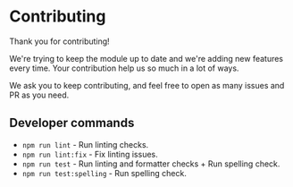 # Contributing

Thank you for contributing!

We're trying to keep the module up to date and we're adding new features every time.
Your contribution help us so much in a lot of ways.

We ask you to keep contributing, and feel free to open as many issues and PR as you need.

## Developer commands

- `npm run lint` - Run linting checks.
- `npm run lint:fix` - Fix linting issues.
- `npm run test` - Run linting and formatter checks + Run spelling check.
- `npm run test:spelling` - Run spelling check.

